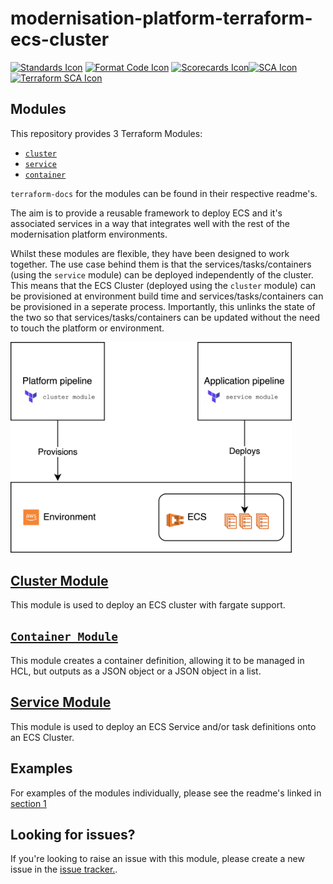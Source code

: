 # modernisation-platform-terraform-ecs-cluster
[![Standards Icon]][Standards Link] [![Format Code Icon]][Format Code Link] [![Scorecards Icon]][Scorecards Link][![SCA Icon]][SCA Link] [![Terraform SCA Icon]][Terraform SCA Link]

## Modules
This repository provides 3 Terraform Modules:

- [`cluster`](/cluster/)
- [`service`](/service/)
- [`container`](/container/)

`terraform-docs` for the modules can be found in their respective readme's.

The aim is to provide a reusable framework to deploy ECS and it's associated services in a way that integrates well with the rest of the modernisation platform environments.

Whilst these modules are flexible, they have been designed to work together. The use case behind them is that the services/tasks/containers (using the `service` module) can be deployed independently of the cluster. This means that the ECS Cluster (deployed using the `cluster` module) can be provisioned at environment build time and services/tasks/containers can be provisioned in a seperate process. Importantly, this unlinks the state of the two so that services/tasks/containers can be updated without the need to touch the platform or environment.

<img src="/simple.png" width="450" />


## [Cluster Module](/cluster/)
This module is used to deploy an ECS cluster with fargate support. 

## [`Container Module`](/container/)
This module creates a container definition, allowing it to be managed in HCL, but outputs as a JSON object or a JSON object in a list.


## [Service Module](/service/)

This module is used to deploy an ECS Service and/or task definitions onto an ECS Cluster.

## Examples

For examples of the modules individually, please see the readme's linked in [section 1](#terraform-ecs)

## Looking for issues?
If you're looking to raise an issue with this module, please create a new issue in the [issue tracker.](https://github.com/ministryofjustice/terraform-ecs/issues).

[Standards Link]: https://github-community.service.justice.gov.uk/repository-standards/modernisation-platform-terraform-ecs-cluster "Repo standards badge."
[Standards Icon]: https://github-community.service.justice.gov.uk/repository-standards/api/modernisation-platform-terraform-ecs-cluster/badge
[Format Code Icon]: https://img.shields.io/github/actions/workflow/status/ministryofjustice/modernisation-platform-terraform-ecs-cluster/format-code.yml?labelColor=231f20&style=for-the-badge&label=Formate%20Code
[Format Code Link]: https://github.com/ministryofjustice/modernisation-platform-terraform-ecs-cluster/actions/workflows/format-code.yml
[Scorecards Icon]: https://img.shields.io/github/actions/workflow/status/ministryofjustice/modernisation-platform-terraform-ecs-cluster/scorecards.yml?branch=main&labelColor=231f20&style=for-the-badge&label=Scorecards
[Scorecards Link]: https://github.com/ministryofjustice/modernisation-platform-terraform-ecs-cluster/actions/workflows/scorecards.yml
[SCA Icon]: https://img.shields.io/github/actions/workflow/status/ministryofjustice/modernisation-platform-terraform-ecs-cluster/code-scanning.yml?branch=main&labelColor=231f20&style=for-the-badge&label=Secure%20Code%20Analysis
[SCA Link]: https://github.com/ministryofjustice/modernisation-platform-terraform-ecs-cluster/actions/workflows/code-scanning.yml
[Terraform SCA Icon]: https://img.shields.io/github/actions/workflow/status/ministryofjustice/modernisation-platform-terraform-ecs-cluster/code-scanning.yml?branch=main&labelColor=231f20&style=for-the-badge&label=Terraform%20Static%20Code%20Analysis
[Terraform SCA Link]: https://github.com/ministryofjustice/modernisation-platform-terraform-ecs-cluster/actions/workflows/terraform-static-analysis.yml
